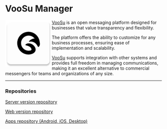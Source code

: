 # VooSu Manager

<img src="https://github.com/voo-su/server/blob/main/assets/logo.svg" align="left" width=150 height=150 alt="VooSu logo">

[VooSu](https://voo.su) is an open messaging platform designed for businesses that value transparency and flexibility.

The platform offers the ability to customize for any business processes, ensuring ease of implementation and
scalability.

[VooSu](https://voo.su) supports integration with other systems and provides full freedom in managing communications,
making it an excellent alternative to commercial messengers for teams and organizations of any size.

---

### Repositories

[Server version repository](https://github.com/voo-su/server)

[Web version repository](https://github.com/voo-su/web)

[Apps repository (Android, iOS, Desktop)](https://github.com/voo-su/app)

